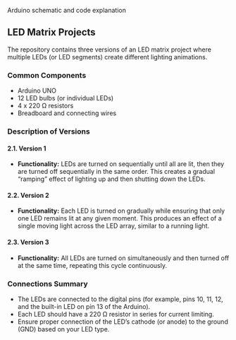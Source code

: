 
Arduino schematic and code explanation

## LED Matrix Projects

The repository contains three versions of an LED matrix project where multiple LEDs (or LED segments) create different lighting animations.

### Common Components

- Arduino UNO
- 12 LED bulbs (or individual LEDs)
- 4 x 220 Ω resistors
- Breadboard and connecting wires

### Description of Versions

#### 2.1. Version 1

- **Functionality:** LEDs are turned on sequentially until all are lit, then they are turned off sequentially in the same order. This creates a gradual “ramping” effect of lighting up and then shutting down the LEDs.

#### 2.2. Version 2

- **Functionality:** Each LED is turned on gradually while ensuring that only one LED remains lit at any given moment. This produces an effect of a single moving light across the LED array, similar to a running light.

#### 2.3. Version 3

- **Functionality:** All LEDs are turned on simultaneously and then turned off at the same time, repeating this cycle continuously.

### Connections Summary

- The LEDs are connected to the digital pins (for example, pins 10, 11, 12, and the built-in LED on pin 13 of the Arduino).
- Each LED should have a 220 Ω resistor in series for current limiting.
- Ensure proper connection of the LED’s cathode (or anode) to the ground (GND) based on your LED type.

